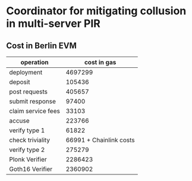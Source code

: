# Coordinator for mitigating collusion in multi-server PIR

## Cost in Berlin EVM

| operation                         | cost in gas |
| --------------------------------- | ----------- |
| deployment                        | 4697299     |  
| deposit                           | 105436      | Average(116836 99736 99736)
| post requests                     | 405657      | 
| submit response                   | 97400       | Average(114558 83308 94334)
| claim service fees                | 33103       |
| accuse                            | 223766      | Average(240013 225713 205573 224998)
| verify type 1                     | 61822       | 
| check triviality                  | 66991 + Chainlink costs| Sum(25439 41552)
| verify type 2                     | 275279      | Sum(82649 68375 124255)
| Plonk Verifier                    | 2286423     | 1989563 (deploy) + 296860 (execution)
| Goth16 Verifier                   | 2360902     | 2079665 (deploy) + 281237 (execution)
